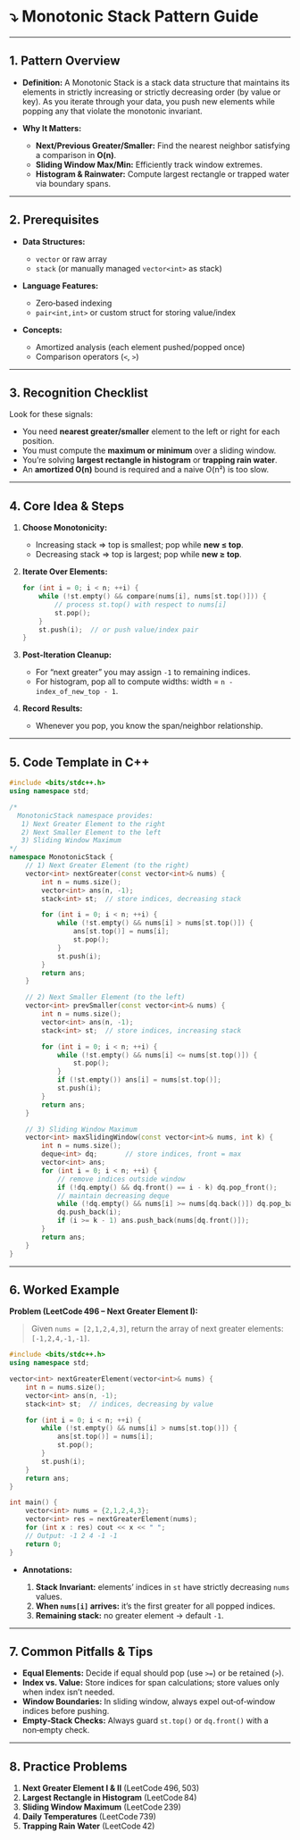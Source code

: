 # ⤵️ Monotonic Stack Pattern Guide

---

## 1. Pattern Overview

* **Definition:**
  A Monotonic Stack is a stack data structure that maintains its elements in strictly increasing or strictly decreasing order (by value or key). As you iterate through your data, you push new elements while popping any that violate the monotonic invariant.
* **Why It Matters:**

  * **Next/Previous Greater/Smaller:** Find the nearest neighbor satisfying a comparison in **O(n)**.
  * **Sliding Window Max/Min:** Efficiently track window extremes.
  * **Histogram & Rainwater:** Compute largest rectangle or trapped water via boundary spans.

---

## 2. Prerequisites

* **Data Structures:**

  * `vector` or raw array
  * `stack` (or manually managed `vector<int>` as stack)
* **Language Features:**

  * Zero‑based indexing
  * `pair<int,int>` or custom struct for storing value/index
* **Concepts:**

  * Amortized analysis (each element pushed/popped once)
  * Comparison operators (`<`, `>`)

---

## 3. Recognition Checklist

Look for these signals:

* You need **nearest greater/smaller** element to the left or right for each position.
* You must compute the **maximum or minimum** over a sliding window.
* You’re solving **largest rectangle in histogram** or **trapping rain water**.
* An **amortized O(n)** bound is required and a naive O(n²) is too slow.

---

## 4. Core Idea & Steps

1. **Choose Monotonicity:**

   * Increasing stack ⇒ top is smallest; pop while **new ≤ top**.
   * Decreasing stack ⇒ top is largest; pop while **new ≥ top**.
2. **Iterate Over Elements:**

   ```cpp
   for (int i = 0; i < n; ++i) {
       while (!st.empty() && compare(nums[i], nums[st.top()])) {
           // process st.top() with respect to nums[i]
           st.pop();
       }
       st.push(i);  // or push value/index pair
   }
   ```
3. **Post‑Iteration Cleanup:**

   * For “next greater” you may assign `-1` to remaining indices.
   * For histogram, pop all to compute widths: width = `n - index_of_new_top - 1`.
4. **Record Results:**

   * Whenever you pop, you know the span/neighbor relationship.

---

## 5. Code Template in C++

```cpp
#include <bits/stdc++.h>
using namespace std;

/*
  MonotonicStack namespace provides:
   1) Next Greater Element to the right
   2) Next Smaller Element to the left
   3) Sliding Window Maximum
*/
namespace MonotonicStack {
    // 1) Next Greater Element (to the right)
    vector<int> nextGreater(const vector<int>& nums) {
        int n = nums.size();
        vector<int> ans(n, -1);
        stack<int> st;  // store indices, decreasing stack

        for (int i = 0; i < n; ++i) {
            while (!st.empty() && nums[i] > nums[st.top()]) {
                ans[st.top()] = nums[i];
                st.pop();
            }
            st.push(i);
        }
        return ans;
    }

    // 2) Next Smaller Element (to the left)
    vector<int> prevSmaller(const vector<int>& nums) {
        int n = nums.size();
        vector<int> ans(n, -1);
        stack<int> st;  // store indices, increasing stack

        for (int i = 0; i < n; ++i) {
            while (!st.empty() && nums[i] <= nums[st.top()]) {
                st.pop();
            }
            if (!st.empty()) ans[i] = nums[st.top()];
            st.push(i);
        }
        return ans;
    }

    // 3) Sliding Window Maximum
    vector<int> maxSlidingWindow(const vector<int>& nums, int k) {
        int n = nums.size();
        deque<int> dq;       // store indices, front = max
        vector<int> ans;
        for (int i = 0; i < n; ++i) {
            // remove indices outside window
            if (!dq.empty() && dq.front() == i - k) dq.pop_front();
            // maintain decreasing deque
            while (!dq.empty() && nums[i] >= nums[dq.back()]) dq.pop_back();
            dq.push_back(i);
            if (i >= k - 1) ans.push_back(nums[dq.front()]);
        }
        return ans;
    }
}
```

---

## 6. Worked Example

**Problem (LeetCode 496 – Next Greater Element I):**

> Given `nums = [2,1,2,4,3]`, return the array of next greater elements: `[-1,2,4,-1,-1]`.

```cpp
#include <bits/stdc++.h>
using namespace std;

vector<int> nextGreaterElement(vector<int>& nums) {
    int n = nums.size();
    vector<int> ans(n, -1);
    stack<int> st;  // indices, decreasing by value

    for (int i = 0; i < n; ++i) {
        while (!st.empty() && nums[i] > nums[st.top()]) {
            ans[st.top()] = nums[i];
            st.pop();
        }
        st.push(i);
    }
    return ans;
}

int main() {
    vector<int> nums = {2,1,2,4,3};
    vector<int> res = nextGreaterElement(nums);
    for (int x : res) cout << x << " ";
    // Output: -1 2 4 -1 -1
    return 0;
}
```

* **Annotations:**

  1. **Stack Invariant:** elements’ indices in `st` have strictly decreasing `nums` values.
  2. **When `nums[i]` arrives:** it’s the first greater for all popped indices.
  3. **Remaining stack:** no greater element → default `-1`.

---

## 7. Common Pitfalls & Tips

* **Equal Elements:** Decide if equal should pop (use `>=`) or be retained (`>`).
* **Index vs. Value:** Store indices for span calculations; store values only when index isn’t needed.
* **Window Boundaries:** In sliding window, always expel out‑of‑window indices before pushing.
* **Empty‑Stack Checks:** Always guard `st.top()` or `dq.front()` with a non‑empty check.

---

## 8. Practice Problems

1. **Next Greater Element I & II** (LeetCode 496, 503)
2. **Largest Rectangle in Histogram** (LeetCode 84)
3. **Sliding Window Maximum** (LeetCode 239)
4. **Daily Temperatures** (LeetCode 739)
5. **Trapping Rain Water** (LeetCode 42)
